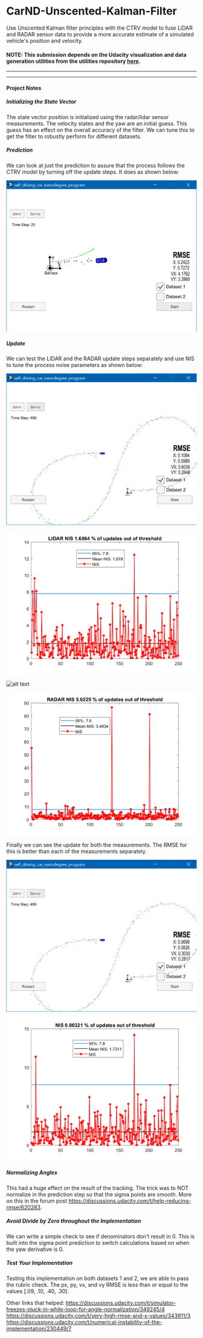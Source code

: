 # CarND-Unscented-Kalman-Filter
Use Unscented Kalman filter principles with the CTRV model to fuse LiDAR and RADAR sensor data to provide a more accurate estimate of a simulated vehicle's position and velocity.

#### NOTE: This submission depends on the Udacity visualization and data generation utilities from the utilities repository [here](https://github.com/udacity/CarND-Mercedes-SF-Utilities).

---

[//]: # (Image References)

[image1]: ./readme_images/ctrv_prediction.PNG "Prediction CTRV model test"

[image2]: ./readme_images/update_lidar.PNG "LIDAR only Tracking"

[image3]: ./readme_images/lidarnis.PNG "LIDAR NIS"

[image4]: ./readme_images/radarOnly.PNG "RADAR Only Tracking"

[image5]: ./readme_images/radarnis.PNG "RADAR NIS"

[image6]: ./readme_images/update_both.PNG "Final Tracking with both LIDAR and RADAR"

[image7]: ./readme_images/allnis.PNG "Final NIS"

---

#### Project Notes

##### Initializing the State Vector
The state vector position is initialized using the radar/lidar sensor measurements. The velocity states and the yaw are an initial guess. This guess has an effect on the overall accuracy of the filter. We can tune this to get the filter to robustly perform for different datasets.

##### Prediction
We can look at just the prediction to assure that the process follows the CTRV model by turning off the update steps. It does as shown below:

![alt text][image1]

##### Update
We can test the LIDAR and the RADAR update steps separately and use NIS to tune the process noise parameters as shown below:

![alt text][image2]

![alt text][image3]

![alt text][image4]

![alt text][image5]

Finally we can see the update for both the measurements. The RMSE for this is better than each of the measurements separately.

![alt text][image6]

![alt text][image7]

##### Normalizing Angles
This had a huge effect on the result of the tracking. The trick was to NOT normalize in the prediction step so that the sigma points are smooth. More on this in the forum post https://discussions.udacity.com/t/help-reducing-rmse/620283.

##### Avoid Divide by Zero throughout the Implementation
We can write a simple check to see if denominators don't result in 0. This is built into the sigma point prediction to switch calculations based on when the yaw derivative is 0.

##### Test Your Implementation
Testing this implementation on both datasets 1 and 2, we are able to pass the rubric check. The px, py, vx, and vy RMSE is less than or equal to the values  [.09, .10, .40, .30].

Other links that helped:
https://discussions.udacity.com/t/simulator-freezes-stuck-in-while-loop-for-angle-normalization/349245/4
https://discussions.udacity.com/t/very-high-rmse-and-x-values/343911/3
https://discussions.udacity.com/t/numerical-instability-of-the-implementation/230449/7
